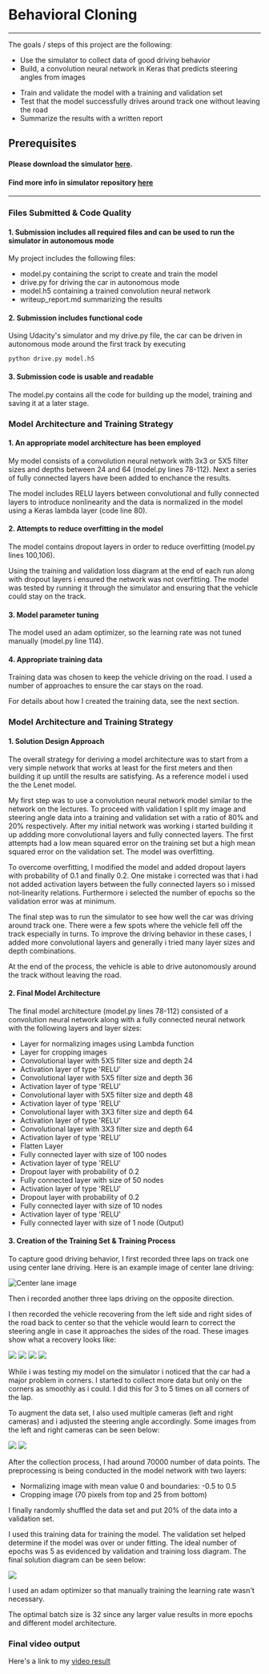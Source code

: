 # Behavioral Cloning

---

The goals / steps of this project are the following:

- Use the simulator to collect data of good driving behavior
- Build, a convolution neural network in Keras that predicts steering angles from images
* Train and validate the model with a training and validation set
* Test that the model successfully drives around track one without leaving the road
* Summarize the results with a written report

## Prerequisites

#### Please download the simulator [here](https://d17h27t6h515a5.cloudfront.net/topher/2017/February/58ae4419_windows-sim/windows-sim.zip).
#### Find more info in simulator repository [here](https://github.com/udacity/self-driving-car-sim)
---
### Files Submitted & Code Quality

#### 1. Submission includes all required files and can be used to run the simulator in autonomous mode

My project includes the following files:

* model.py containing the script to create and train the model
* drive.py for driving the car in autonomous mode
* model.h5 containing a trained convolution neural network 
* writeup_report.md summarizing the results

#### 2. Submission includes functional code
Using Udacity's simulator and my drive.py file, the car can be driven in autonomous mode around the first track by executing 
```
python drive.py model.h5
```

#### 3. Submission code is usable and readable

The model.py contains all the code for building up the model, training and saving it at a later stage.

### Model Architecture and Training Strategy
#### 1. An appropriate model architecture has been employed

My model consists of a convolution neural network with 3x3 or 5X5 filter sizes and depths between 24 and 64 (model.py lines 78-112). Next a series of fully connected layers have been added to enchance the results.

The model includes RELU layers between convolutional and fully connected layers to introduce nonlinearity and the data is normalized in the model using a Keras lambda layer (code line 80). 

#### 2. Attempts to reduce overfitting in the model

The model contains dropout layers in order to reduce overfitting (model.py lines 100,106). 

Using the training and validation loss diagram at the end of each run along with dropout layers i ensured the network was not overfitting. The model was tested by running it through the simulator and ensuring that the vehicle could stay on the track.

#### 3. Model parameter tuning

The model used an adam optimizer, so the learning rate was not tuned manually (model.py line 114).

#### 4. Appropriate training data

Training data was chosen to keep the vehicle driving on the road. I used a number of approaches to ensure the car stays on the road. 

For details about how I created the training data, see the next section. 
### Model Architecture and Training Strategy

#### 1. Solution Design Approach

The overall strategy for deriving a model architecture was to start from a very simple network that works at least for the first meters and then building it up untill the results are satisfying. As a reference model i used the the Lenet model.

My first step was to use a convolution neural network model similar to the network on the lectures. To proceed with validation I split my image and steering angle data into a training and validation set with a ratio of 80% and 20% respectively.
After my initial network was working i started building it up addding more convolutional layers and fully connected layers.
The first attempts had a low mean squared error on the training set but a high mean squared error on the validation set. The model was overfitting. 

To overcome overfitting, I modified the model and added dropout layers with probability of 0.1 and finally 0.2. One mistake i corrected was that i had not added activation layers between the fully connected layers so i missed not-linearity relations. Furthermore i selected the number of epochs so the validation error was at minimum.


The final step was to run the simulator to see how well the car was driving around track one. There were a few spots where the vehicle fell off the track especially in turns. To improve the driving behavior in these cases, I added more convolutional layers and generally i tried many layer sizes and depth combinations.

At the end of the process, the vehicle is able to drive autonomously around the track without leaving the road.

#### 2. Final Model Architecture

The final model architecture (model.py lines 78-112) consisted of a convolution neural network along with a fully connected neural network with the following layers and layer sizes:

- Layer for normalizing images using Lambda function
- Layer for cropping images
- Convolutional layer with 5X5 filter size and depth 24
- Activation layer of type 'RELU'
- Convolutional layer with 5X5 filter size and depth 36
- Activation layer of type 'RELU'
- Convolutional layer with 5X5 filter size and depth 48
- Activation layer of type 'RELU'
- Convolutional layer with 3X3 filter size and depth 64
- Activation layer of type 'RELU'
- Convolutional layer with 3X3 filter size and depth 64
- Activation layer of type 'RELU'
- Flatten Layer
- Fully connected layer with size of 100 nodes
- Activation layer of type 'RELU'
- Dropout layer with probability of 0.2
- Fully connected layer with size of 50 nodes
- Activation layer of type 'RELU'
- Dropout layer with probability of 0.2
- Fully connected layer with size of 10 nodes
- Activation layer of type 'RELU'
- Fully connected layer with size of 1 node (Output)


#### 3. Creation of the Training Set & Training Process

To capture good driving behavior, I first recorded three laps on track one using center lane driving. Here is an example image of center lane driving:

![Center lane image](http://i.imgur.com/C1vZYFv.jpg)

Then i recorded another three laps driving on the opposite direction.

I then recorded the vehicle recovering from the left side and right sides of the road back to center so that the vehicle would learn to correct the steering angle in case it approaches the sides of the road. These images show what a recovery looks like:

![](http://i.imgur.com/zRzXzLW.jpg)
![](http://i.imgur.com/CIy5nUK.jpg)
![](http://i.imgur.com/dW6QlPE.jpg)
![](http://i.imgur.com/sRddCBR.jpg)

While i was testing my model on the simulator i noticed that the car had a major problem in corners. I started to collect more data but only on the corners as smoothly as i could. I did this for 3 to 5 times on all corners of the lap.

To augment the data set, I also used multiple cameras (left and right cameras) and i adjusted the steering angle accordingly. Some images from the left and right cameras can be seen below:

![](http://i.imgur.com/x1kuWBJ.jpg)
![](http://i.imgur.com/pozHmQA.jpg)



After the collection process, I had around 70000 number of data points. The preprocessing is being conducted in the model network with two layers:

- Normalizing image with mean value 0 and boundaries: -0.5 to 0.5
- Cropping image (70 pixels from top and 25 from bottom)


I finally randomly shuffled the data set and put 20% of the data into a validation set. 

I used this training data for training the model. The validation set helped determine if the model was over or under fitting. The ideal number of epochs was 5 as evidenced by validation and training loss diagram. The final solution diagram can be seen below:

![](http://i.imgur.com/lhaRuTj.jpg)

 I used an adam optimizer so that manually training the learning rate wasn't necessary.

The optimal batch size is 32 since any larger value results in more epochs and different model architecture.

### Final video output
Here's a link to my [video result](./result_video.mp4)
